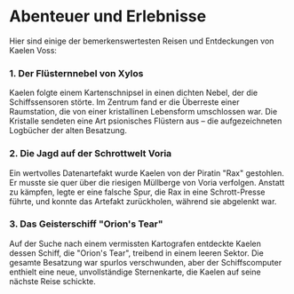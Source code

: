# Abenteuer und Erlebnisse

Hier sind einige der bemerkenswertesten Reisen und Entdeckungen von Kaelen Voss:

### 1. Der Flüsternnebel von Xylos
Kaelen folgte einem Kartenschnipsel in einen dichten Nebel, der die Schiffssensoren störte. Im Zentrum fand er die Überreste einer Raumstation, die von einer kristallinen Lebensform umschlossen war. Die Kristalle sendeten eine Art psionisches Flüstern aus – die aufgezeichneten Logbücher der alten Besatzung.

### 2. Die Jagd auf der Schrottwelt Voria
Ein wertvolles Datenartefakt wurde Kaelen von der Piratin "Rax" gestohlen. Er musste sie quer über die riesigen Müllberge von Voria verfolgen. Anstatt zu kämpfen, legte er eine falsche Spur, die Rax in eine Schrott-Presse führte, und konnte das Artefakt zurückholen, während sie abgelenkt war.

### 3. Das Geisterschiff "Orion's Tear"
Auf der Suche nach einem vermissten Kartografen entdeckte Kaelen dessen Schiff, die "Orion's Tear", treibend in einem leeren Sektor. Die gesamte Besatzung war spurlos verschwunden, aber der Schiffscomputer enthielt eine neue, unvollständige Sternenkarte, die Kaelen auf seine nächste Reise schickte.
